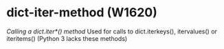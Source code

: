 # dict-iter-method (W1620)

*Calling a dict.iter\*() method* Used for calls to dict.iterkeys(),
itervalues() or iteritems() (Python 3 lacks these methods)

